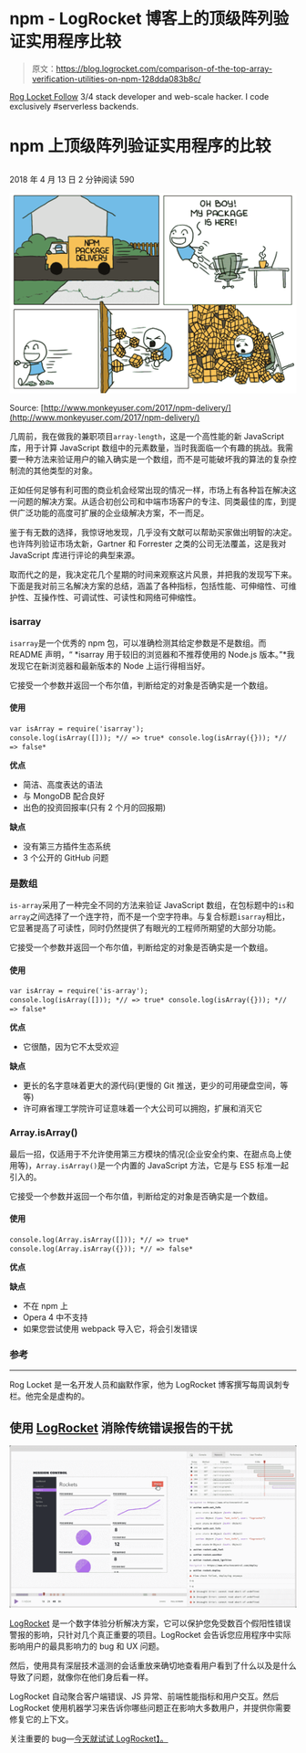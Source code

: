 # npm - LogRocket 博客上的顶级阵列验证实用程序比较

> 原文：<https://blog.logrocket.com/comparison-of-the-top-array-verification-utilities-on-npm-128dda083b8c/>

[Rog Locket Follow](https://blog.logrocket.com/author/roglocket/) 3/4 stack developer and web-scale hacker. I code exclusively #serverless backends.

# npm 上顶级阵列验证实用程序的比较

## 

2018 年 4 月 13 日 2 分钟阅读 590

![](img/b3d52c043476ec94c9d3f00d8d81d702.png)

Source: [http://www.monkeyuser.com/2017/npm-delivery/](http://www.monkeyuser.com/2017/npm-delivery/)

几周前，我在做我的兼职项目`array-length`，这是一个高性能的新 JavaScript 库，用于计算 JavaScript 数组中的元素数量，当时我面临一个有趣的挑战。我需要一种方法来验证用户的输入确实是一个数组，而不是可能破坏我的算法的复杂控制流的其他类型的对象。

正如任何足够有利可图的商业机会经常出现的情况一样，市场上有各种旨在解决这一问题的解决方案。从适合初创公司和中端市场客户的专注、同类最佳的库，到提供广泛功能的高度可扩展的企业级解决方案，不一而足。

鉴于有无数的选择，我惊讶地发现，几乎没有文献可以帮助买家做出明智的决定。也许阵列验证市场太新，Gartner 和 Forrester 之类的公司无法覆盖，这是我对 JavaScript 库进行评论的典型来源。

取而代之的是，我决定花几个星期的时间来观察这片风景，并把我的发现写下来。下面是我对前三名解决方案的总结，涵盖了各种指标，包括性能、可伸缩性、可维护性、互操作性、可调试性、可读性和网络可伸缩性。

### isarray

`isarray`是一个优秀的 npm 包，可以准确检测其给定参数是不是数组。而 README 声明，“ *isarray 用于较旧的浏览器和不推荐使用的 Node.js 版本。”*我发现它在新浏览器和最新版本的 Node 上运行得相当好。

它接受一个参数并返回一个布尔值，判断给定的对象是否确实是一个数组。

#### 使用

```
var isArray = require('isarray');
console.log(isArray([])); *// => true* console.log(isArray({})); *// => false*
```

**优点**

*   简洁、高度表达的语法
*   与 MongoDB 配合良好
*   出色的投资回报率(只有 2 个月的回报期)

**缺点**

*   没有第三方插件生态系统
*   3 个公开的 GitHub 问题

### 是数组

`is-array`采用了一种完全不同的方法来验证 JavaScript 数组，在包标题中的`is`和`array`之间选择了一个连字符，而不是一个空字符串。与复合标题`isarray`相比，它显著提高了可读性，同时仍然提供了有眼光的工程师所期望的大部分功能。

它接受一个参数并返回一个布尔值，判断给定的对象是否确实是一个数组。

#### 使用

```
var isArray = require('is-array');
console.log(isArray([])); *// => true* console.log(isArray({})); *// => false*
```

**优点**

*   它很酷，因为它不太受欢迎

**缺点**

*   更长的名字意味着更大的源代码(更慢的 Git 推送，更少的可用硬盘空间，等等)
*   许可麻省理工学院许可证意味着一个大公司可以拥抱，扩展和消灭它

### Array.isArray()

最后一招，仅适用于不允许使用第三方模块的情况(企业安全约束、在甜点岛上使用等)，`Array.isArray()`是一个内置的 JavaScript 方法，它是与 ES5 标准一起引入的。

它接受一个参数并返回一个布尔值，判断给定的对象是否确实是一个数组。

#### 使用

```
console.log(Array.isArray([])); *// => true* console.log(Array.isArray({})); *// => false*
```

**优点**

**缺点**

*   不在 npm 上
*   Opera 4 中不支持
*   如果您尝试使用 webpack 导入它，将会引发错误

### 参考

* * *

Rog Locket 是一名开发人员和幽默作家，他为 LogRocket 博客撰写每周讽刺专栏。他完全是虚构的。

## 使用 [LogRocket](https://lp.logrocket.com/blg/signup) 消除传统错误报告的干扰

[![LogRocket Dashboard Free Trial Banner](img/d6f5a5dd739296c1dd7aab3d5e77eeb9.png)](https://lp.logrocket.com/blg/signup)

[LogRocket](https://lp.logrocket.com/blg/signup) 是一个数字体验分析解决方案，它可以保护您免受数百个假阳性错误警报的影响，只针对几个真正重要的项目。LogRocket 会告诉您应用程序中实际影响用户的最具影响力的 bug 和 UX 问题。

然后，使用具有深层技术遥测的会话重放来确切地查看用户看到了什么以及是什么导致了问题，就像你在他们身后看一样。

LogRocket 自动聚合客户端错误、JS 异常、前端性能指标和用户交互。然后 LogRocket 使用机器学习来告诉你哪些问题正在影响大多数用户，并提供你需要修复它的上下文。

关注重要的 bug—[今天就试试 LogRocket】。](https://lp.logrocket.com/blg/signup-issue-free)